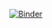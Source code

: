 [![Binder](https://mybinder.org/badge_logo.svg)](https://hub.gke.mybinder.org/user/grszkthfr-replication-zwickel-vo-ewi1p6ot/rstudio/)
